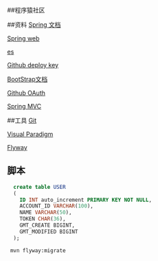 ##程序猿社区

##资料
[Spring 文档](https://spring.io/guides)

[Spring web](https://spring.io/guides/gs/serving-web-content/)

[es](https://elasticsearch.cn/)

[Github deploy key](https://help.github.com/en/github/authenticating-to-github/generating-a-new-ssh-key-and-adding-it-to-the-ssh-agent)

[BootStrap文档](https://v3.bootcss.com/getting-started/)

[Github OAuth](https://developer.github.com/apps/building-oauth-apps/creating-an-oauth-app/)

[Spring MVC](https://docs.spring.io/spring/docs/5.0.3.RELEASE/spring-framework-reference/web.html#mvc-handlermapping-interceptor) 

##工具
[Git](https://git-scm.com/)

[Visual Paradigm](https://www.visual-paradigm.com)

[Flyway](https://flywaydb.org/getstarted/firststeps/maven)

## 脚本
```sql
  create table USER
  (
  	ID INT auto_increment PRIMARY KEY NOT NULL,
  	ACCOUNT_ID VARCHAR(100),
  	NAME VARCHAR(50),
  	TOKEN CHAR(36),
  	GMT_CREATE BIGINT,
  	GMT_MODIFIED BIGINT
  );
``` 
```bash
 mvn flyway:migrate
```
